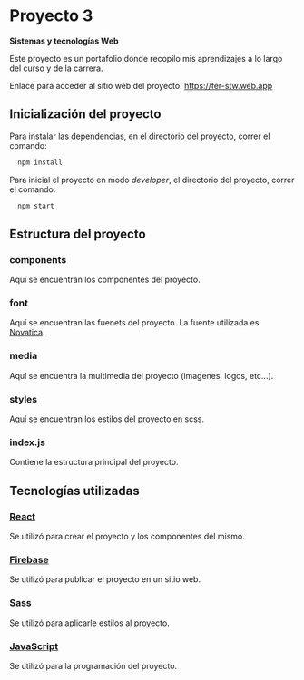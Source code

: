 # Proyecto 3
**Sistemas y tecnologías Web**

  Este proyecto es un portafolio donde recopilo mis aprendizajes a lo largo del curso y de la carrera.

  Enlace para acceder al sitio web del proyecto: https://fer-stw.web.app

## Inicialización del proyecto
  
  Para instalar las dependencias, en el directorio del proyecto, correr el comando:
  ```bash
    npm install
  ```  
  
  Para inicial el proyecto en modo *developer*, el directorio del proyecto, correr el comando:
  ```bash
    npm start
  ```

## Estructura del proyecto

  ### components
  Aquí se encuentran los componentes del proyecto.

  ### font
  Aquí se encuentran las fuenets del proyecto. La fuente utilizada es [Novatica](https://fonts.adobe.com/fonts/bc-novatica). 

  ### media
  Aquí se encuentra la multimedia del proyecto (imagenes, logos, etc...).

  ### styles
  Aquí se encuentran los estilos del proyecto en scss.

  ### index.js
  Contiene la estructura principal del proyecto.


## Tecnologías utilizadas

  ### [React](https://es.react.dev)
  Se utilizó para crear el proyecto y los componentes del mismo.

  ### [Firebase](https://firebase.google.com/?hl=es)
  Se utilizó para publicar el proyecto en un sitio web.

  ### [Sass](https://sass-lang.com)
  Se utilizó para aplicarle estilos al proyecto.

  ### [JavaScript](https://www.javascript.com)
  Se utilizó para la programación del proyecto.

